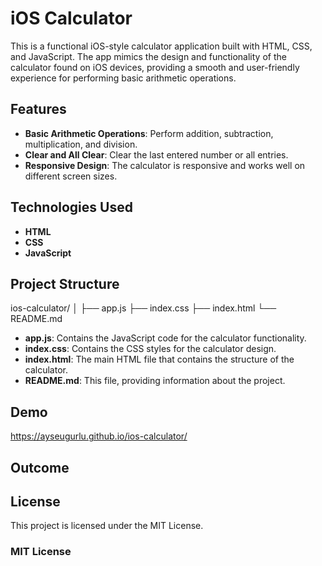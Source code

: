 
# iOS Calculator

This is a functional iOS-style calculator application built with HTML, CSS, and JavaScript. The app mimics the design and functionality of the calculator found on iOS devices, providing a smooth and user-friendly experience for performing basic arithmetic operations.

## Features

- **Basic Arithmetic Operations**: Perform addition, subtraction, multiplication, and division.
- **Clear and All Clear**: Clear the last entered number or all entries.
- **Responsive Design**: The calculator is responsive and works well on different screen sizes.

## Technologies Used

- **HTML**
- **CSS**
- **JavaScript**

## Project Structure

ios-calculator/
│
├── app.js
├── index.css
├── index.html
└── README.md


- **app.js**: Contains the JavaScript code for the calculator functionality.
- **index.css**: Contains the CSS styles for the calculator design.
- **index.html**: The main HTML file that contains the structure of the calculator.
- **README.md**: This file, providing information about the project.

## Demo

https://ayseugurlu.github.io/ios-calculator/

## Outcome





## License

This project is licensed under the MIT License.

### MIT License

